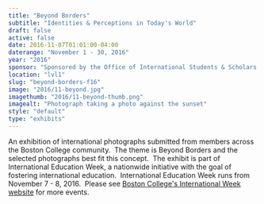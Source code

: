 ```yaml
---
title: "Beyond Borders"
subtitle: "Identities & Perceptions in Today's World"
draft: false
active: false
date: 2016-11-07T01:01:00-04:00
daterange: "November 1 - 30, 2016"
year: "2016"
sponsor: "Sponsored by the Office of International Students & Scholars (OISS) and the Boston College Libraries"
location: "lvl1"
slug: "beyond-borders-f16"
image: "2016/11-beyond.jpg"
imagethumb: "2016/11-beyond-thumb.png"
imagealt: "Photograph taking a photo against the sunset"
style: "default"
type: "exhibits"
---
```


An exhibition of international photographs submitted from members across the Boston College community.  The theme is Beyond Borders   and the selected photographs best fit this concept.  The exhibit is   part of International Education Week, a nationwide initiative with the   goal of fostering international education.  International Education Week   runs from November 7 - 8, 2016.  Please see <a href="http://www.bc.edu/offices/international//events/iew">Boston College's International Week website</a> for more events.

